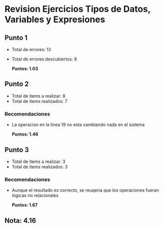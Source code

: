 # Revision Ejercicios Tipos de Datos, Variables y Expresiones

## Punto 1

* Total de errores: 13
* Total de errores descubiertos: 8

    __Puntos: 1.03__

## Punto 2

* Total de items a realizar: 8
* Total de items realizados: 7

### Recomendaciones

* La operacion en la linea 19 no esta cambiando nada en el sistema

    __Puntos: 1.46__

## Punto 3  

* Total de items a realizar: 3
* Total de items realizados: 3

### Recomendaciones

* Aunque el resultado es correcto, se reuqeria que los operaciones fueran lógicas no relacionales
  
   __Puntos: 1.67__

## Nota: 4.16
 

